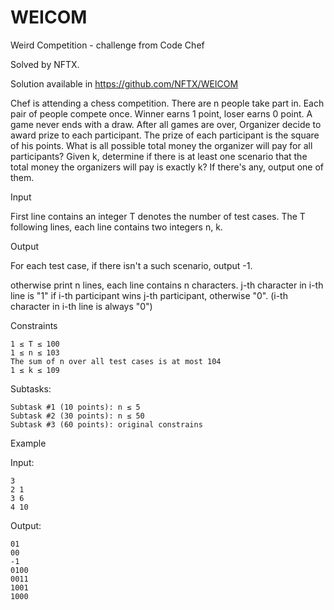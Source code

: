 # WEICOM
Weird Competition - challenge from Code Chef

Solved by NFTX.

Solution available in https://github.com/NFTX/WEICOM


Chef is attending a chess competition. There are n people take part in. Each pair of people compete once. Winner earns 1 point, loser earns 0 point. A game never ends with a draw. After all games are over, Organizer decide to award prize to each participant. The prize of each participant is the square of his points. What is all possible total money the organizer will pay for all participants? Given k, determine if there is at least one scenario that the total money the organizers will pay is exactly k? If there's any, output one of them.

 
Input

First line contains an integer T denotes the number of test cases. The T following lines, each line contains two integers n, k.

 
Output

For each test case, if there isn't a such scenario, output -1.

otherwise print n lines, each line contains n characters. j-th character in i-th line is "1" if i-th participant wins j-th participant, otherwise "0". (i-th character in i-th line is always "0")

 
Constraints

    1 ≤ T ≤ 100
    1 ≤ n ≤ 103
    The sum of n over all test cases is at most 104
    1 ≤ k ≤ 109

Subtasks:

    Subtask #1 (10 points): n ≤ 5
    Subtask #2 (30 points): n ≤ 50
    Subtask #3 (60 points): original constrains 

 
Example

Input:

	3
	2 1
	3 6
	4 10

Output:

	01
	00
	-1
	0100
	0011
	1001
	1000
